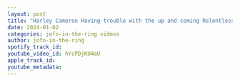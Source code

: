 ```yaml
---
layout: post
title: "Harley Cameron Having trouble with the up and coming Relentless Rylie Rose!"
date: 2024-01-02
categories: jofo-in-the-ring videos
author: jofo-in-the-ring
spotify_track_id: 
youtube_video_id: hYcPDjKU4aU
apple_track_id: 
youtube_metadata: 
---
```


